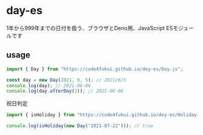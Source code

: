 # day-es
 
1年から999年までの日付を扱う、ブラウザとDeno用、JavaScript ESモジュールです

## usage

```js
import { Day } from "https://code4fukui.github.io/dey-es/Day.js";

const day = new Day(2021, 6, 5); // 2021/6/5
console.log(day); // 2021-06-06
console.log(day.afterDay(2)); // 2021-06-08
```

祝日判定
```js
import { isHoliday } from "https://code4fukui.github.io/dey-es/Holiday.js";

console.log(isHoliday(new Day("2021-07-22"))); // true
```
